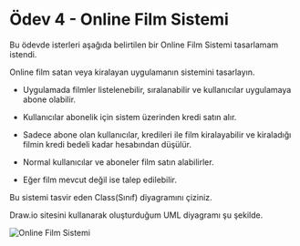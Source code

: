 # Ödev 4 - Online Film Sistemi
Bu ödevde isterleri aşağıda belirtilen bir Online Film Sistemi tasarlamam istendi.

Online film satan veya kiralayan uygulamanın sistemini tasarlayın.

 - Uygulamada filmler listelenebilir, sıralanabilir ve kullanıcılar uygulamaya abone olabilir.

 - Kullanıcılar abonelik için sistem üzerinden kredi satın alır.

 - Sadece abone olan kullanıcılar, kredileri ile film kiralayabilir ve kiraladığı filmin kredi bedeli kadar hesabından düşülür.

 - Normal kullanıcılar ve aboneler film satın alabilirler.

 - Eğer film mevcut değil ise talep edilebilir.

Bu sistemi tasvir eden Class(Sınıf) diyagramını çiziniz.

Draw.io sitesini kullanarak oluşturduğum UML diyagramı şu şekilde.

![Online Film Sistemi](https://i.hizliresim.com/r0eqaxl.jpg)

